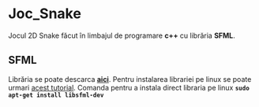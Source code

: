 # Joc_Snake
Jocul 2D Snake făcut în limbajul de programare **c++** cu librăria **SFML**.
## SFML
Librăria se poate descarca [**aici**](https://www.google.com/search?q=sfml+download&rlz=1C1GCEA_enRO901RO901&oq=sfml+download&aqs=chrome..69i57j0i512j0i22i30l4j0i15i22i30l2j0i22i30l2.3026j0j7&sourceid=chrome&ie=UTF-8#:~:text=Rezultate%20C%C4%83utare-,Download%20%2D%20SFML,-sfml%2Ddev.org).
Pentru instalarea librariei pe linux se poate urmari [acest tutorial](https://www.sfml-dev.org/tutorials/2.5/start-linux.php).
Comanda pentru a instala direct libraria pe linux **`sudo apt-get install libsfml-dev`**
